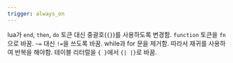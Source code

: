 ```yaml
---
trigger: always_on
---
```


lua가 `end`, `then`, `do` 토큰 대신 중괄호(`{}`)를 사용하도록 변경함.
`function` 토큰을 `fn`으로 바꿈.
`~=` 대신 `!=`을 쓰도록 바꿈.
while과 for 문을 제거함. 따라서 재귀를 사용하여 반복을 해야함.
테이블 리터럴을 `{ }`에서 `{| |}`로 바꿈.